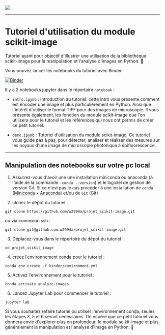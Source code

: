 ![](https://scikit-image.org/_static/img/logo.png)

---
# Tutoriel d'utilisation du module scikit-image
Tutoriel ayant pour objectif d'illustrer une utilisation de la bibliothèque scikit-image pour la manipulation et l'analyse d'images en Python. &#x1F40D; 

Vous pouvez lancer les notebooks du tutoriel avec Binder  

[![Binder](https://mybinder.org/badge_logo.svg)]()  


Il y a 2 notebooks jupyter dans le répertoire `notebook` :  
- `intro.ipynb` : Introduction au tutoriel. cette intro vous présente comment est encoder une image et plus particulièrement en Python. Ainsi que l'intérêt d'utiliser le format TIFF pour des images de microscopie. Il vous présente également, les fonction du module scikit-image que l'on utilisera pour le tutoriel et les références qui nous ont permis de créer ce petit tutoriel.  

- `demo.ipynb` : Tutoriel d'utilisation du module scikit-image. Ce tutoriel vous guide pas à pas, pour détecter, analiser et réaliser des mesures sur les noyaux d'une image de microscopie photonique à épifluorescence.

---
## Manipulation des notebooks sur votre pc local

1. Assurrez-vous d'avoir une une installation miniconda ou anaconda (à l'aide de la commande : `conda --version`) et le logiciel de gestion de version Git. Si ce n'est pas le cas procéder à une installation de `conda` ([Miniconda](https://docs.conda.io/en/latest/miniconda.html) • [Anaconda](https://www.anaconda.com/products/individual)) et/ou de `Git` ([Git](https://git-scm.com/downloads)) 

1. clonez le dépot du tutoriel :  
```
git clone https://github.com/w2994a/projet_scikit-image.git
```
ou via connexion ssh : 
```
git clone git@github.com:w2994a/projet_scikit-image.git
```  

3. Déplacez-vous dans le répertoire du dépot du tutoriel :
```
cd projet_scikit_image
```  

4. créez l'environnement conda pour le tutoriel :
```
conda env create -f binder/environment.yml
```  

5. Activez l'environnement pour le tutoriel :
```
conda activate analyze-images
```  

6. Lancez Jupyter Lab pour commencer le tutoriel :
```
jupyter lab
```  

Si vous souhaitez refaire tutoriel ou utiliser l'environnement conda, seules les étapes 3, 5 et 6 seront nécessaires. On espère que ce petit tutoriel vous donnera envie d'explorer plus en profondeur, le module scikit-image et plus généralement la manipulation et l'analyse d'image en Python. &#x1F363;